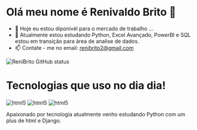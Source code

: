 # Olá meu nome é Renivaldo Brito 👋

- 🔭 Hoje eu estou diponivél para o mercado de trabalho ...
- 🌱 Atualmente estou estudando Python, Excel Avançado, PowerBI e SQL estou em transição para área de analise de dados. 
- 📫 Contate - me no email: renibrito2@gmail.com

![ReniBrito GitHub status](https://github-readme-stats.vercel.app/api?username=ReniBrito&show_icons=true&theme=onedark)

# Tecnologias que uso no dia dia!

<div>
  <img align="center" alt="html5" src="https://img.shields.io/badge/Python-14354C?style=for-the-badge&logo=python&logoColor=white"/>
  <img align="center" alt="html5" src="https://img.shields.io/badge/Basic-HTML-E34F26?style=for-the-badge&logo=html5&logoColor=white"/>
  <img align="center" alt="html5" src="https://img.shields.io/badge/Analise de dados-092E20?style=for-the-badge&logo=django&logoColor=white"/>
<div>
  
  
  Apaixonado por tecnologia atualmente venho estudando Python com um plus de html e Django.
